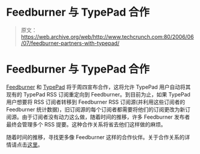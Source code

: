 # Feedburner 与 TypePad 合作

> 原文：<https://web.archive.org/web/http://www.techcrunch.com:80/2006/06/07/feedburner-partners-with-typepad/>

# Feedburner 与 TypePad 合作

 [Feedburner](https://web.archive.org/web/20220521050617/http://www.feedburner.com/) 和 [TypePad](https://web.archive.org/web/20220521050617/http://www.typepad.com/) 将于周四宣布合作，这将允许 TypePad 用户自动将其现有的 TypePad RSS 订阅重定向到 Feedburner。到目前为止，如果 TypePad 用户想要将 RSS 订阅者转移到 Feedburner RSS 订阅源(并利用这些订阅者的 Feedburner 统计数据)，旧订阅源的每个订阅者都需要将他们的订阅更改为新订阅源。由于订阅者没有动力这么做，随着时间的推移，许多 Feedburner 发布者最终会管理多个 RSS 提要。这种合作关系将省去他们这样做的麻烦。

随着时间的推移，寻找更多像 Feedburner 这样的合作伙伴。关于合作关系的详情请点击[这里](https://web.archive.org/web/20220521050617/http://www.sixapart.com/typepad/news/2006/06/typepad_and_feedburner.html)。